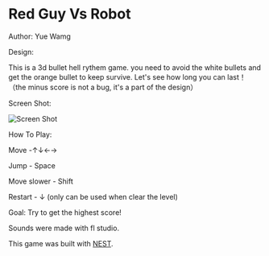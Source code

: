# Red Guy Vs Robot

Author: Yue Wamg

Design: 

This is a 3d bullet hell rythem game. you need to avoid the white bullets and get the orange bullet to keep survive. Let's see how long you can last！（the minus score is not a bug, it's a part of the design）

Screen Shot:

![Screen Shot](screenshot.png)

How To Play:

Move -↑↓←→

Jump - Space

Move slower - Shift

Restart - ↓ (only can be used when clear the level)

Goal: Try to get the highest score!

Sounds were made with fl studio.

This game was built with [NEST](NEST.md).
